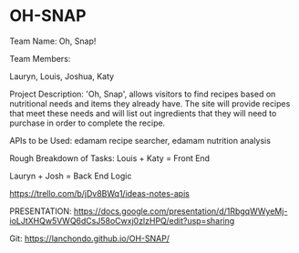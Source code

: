 # OH-SNAP

Team Name: Oh, Snap!

Team Members:

Lauryn, Louis, Joshua, Katy

Project Description: 'Oh, Snap', allows visitors to find recipes based on nutritional needs and items they already have. The site will provide recipes that meet these needs and will list out ingredients that they will need to purchase in order to complete the recipe.

APIs to be Used: edamam recipe searcher, edamam nutrition analysis


Rough Breakdown of Tasks:
Louis + Katy = Front End

Lauryn + Josh = Back End Logic


https://trello.com/b/jDv8BWq1/ideas-notes-apis

PRESENTATION:
https://docs.google.com/presentation/d/1RbgqWWyeMj-ioLJtXHQw5VWQ6dCsJ58oCwxj0zlzHPQ/edit?usp=sharing

Git:
 https://lanchondo.github.io/OH-SNAP/
